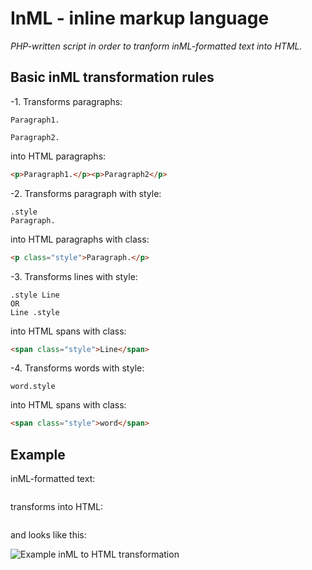 # InML - inline markup language

*PHP-written script in order to tranform inML-formatted text into HTML.*

## Basic inML transformation rules

-1. Transforms paragraphs:

```text
Paragraph1.

Paragraph2.
```

into HTML paragraphs:

```html
<p>Paragraph1.</p><p>Paragraph2</p>
```

-2. Transforms paragraph with style:

```text
.style
Paragraph.
```

into HTML paragraphs with class:

```html
<p class="style">Paragraph.</p>
```

-3. Transforms lines with style:

```text
.style Line
OR
Line .style
```

into HTML spans with class:

```html
<span class="style">Line</span>
```

-4. Transforms words with style:

```text
word.style
```

into HTML spans with class:

```html
<span class="style">word</span>
```

## Example

inML-formatted text:

```text
```

transforms into HTML:

```html
```

and looks like this:

![Example inML to HTML transformation](https://raw.github.com/ptrofimov/inml/master/examples/example.png)
